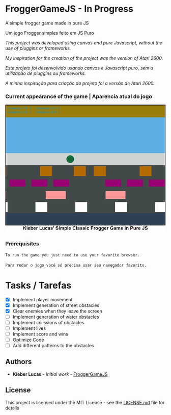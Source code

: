 # FroggerGameJS - In Progress
A simple frogger game made in pure JS

Um jogo Frogger simples feito em JS Puro

_This project was developed using canvas and pure Javascript, without the use of pluggins or frameworks._

_My inspiration for the creation of the project was the version of Atari 2600._

_Este projeto foi desenvolvido usando canvas e Javascript puro, sem a utilização de pluggins ou frameworks._

_A minha inspiração para criação do projeto foi a versão de Atari 2600._

### Current appearance of the game | Aparencia atual do jogo

![](img/froggerScreenshot.png)

### Prerequisites
```
To run the game you just need to use your favorite browser.

Para rodar o jogo você só precisa usar seu navegador favorito.
```

# Tasks / Tarefas

- [X] Implement player movement
- [X] Implement generation of street obstacles
- [X] Clear enemies when they leave the screen
- [ ] Implement generation of water obstacles
- [ ] Implement colissions of obstacles
- [ ] Implement lives
- [ ] Implement score and wins
- [ ] Optimize Code
- [ ] Add different patterns to the obstacles

## Authors

* **Kleber Lucas** - *Initial work* - [FroggerGameJS](https://github.com/KleberLucas/FroggerGameJS)

## License

This project is licensed under the MIT License - see the [LICENSE.md](LICENSE.md) file for details

